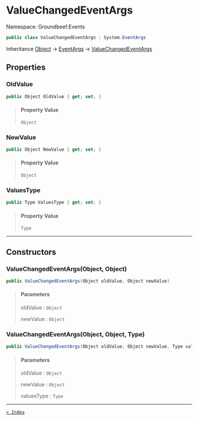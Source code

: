 # ValueChangedEventArgs

Namespace: Groundbeef.Events

```csharp
public class ValueChangedEventArgs : System.EventArgs
```

Inheritance [Object](https://docs.microsoft.com/en-us/dotnet/api/system.object) → [EventArgs](https://docs.microsoft.com/en-us/dotnet/api/system.eventargs) → [ValueChangedEventArgs](ValueChangedEventArgs.md)

## Properties

### OldValue

```csharp
public Object OldValue { get; set; }
```

> #### Property Value
> 
> `Object`<br>
> 

### NewValue

```csharp
public Object NewValue { get; set; }
```

> #### Property Value
> 
> `Object`<br>
> 

### ValuesType

```csharp
public Type ValuesType { get; set; }
```

> #### Property Value
> 
> `Type`<br>
> 

---

## Constructors

### ValueChangedEventArgs(Object, Object)

```csharp
public ValueChangedEventArgs(Object oldValue, Object newValue)
```

> #### Parameters
> 
> oldValue : `Object`<br>
> 
> newValue : `Object`<br>
> 

### ValueChangedEventArgs(Object, Object, Type)

```csharp
public ValueChangedEventArgs(Object oldValue, Object newValue, Type valuesType)
```

> #### Parameters
> 
> oldValue : `Object`<br>
> 
> newValue : `Object`<br>
> 
> valuesType : `Type`<br>
> 

---

[`< Index`](..\index.md)
